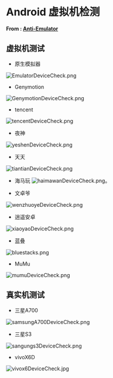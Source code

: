 # Android 虚拟机检测

**From : [Anti-Emulator](https://github.com/ysrc/Anti-Emulator)**


##  虚拟机测试  <br>

- 原生模拟器
<img src="https://github.com/yuanbinbinbin/demo2/blob/master/onlinepic/EmulatorDeviceCheck.png" alt="EmulatorDeviceCheck.png" />

- Genymotion
<img src="https://github.com/yuanbinbinbin/demo2/blob/master/onlinepic/GenymotionDeviceCheck.png" alt="GenymotionDeviceCheck.png" />

- tencent
<img src="https://github.com/yuanbinbinbin/demo2/blob/master/onlinepic/tencentDeviceCheck.png" alt="tencentDeviceCheck.png" />

- 夜神
<img src="https://github.com/yuanbinbinbin/demo2/blob/master/onlinepic/yeshenDeviceCheck.png" alt="yeshenDeviceCheck.png" />

- 天天
<img src="https://github.com/yuanbinbinbin/demo2/blob/master/onlinepic/tiantianDeviceCheck.png" alt="tiantianDeviceCheck.png" />

- 海马玩
<img src="https://github.com/yuanbinbinbin/demo2/blob/master/onlinepic/haimawanDeviceCheck.png" alt="haimawanDeviceCheck.png" />。

- 文卓爷
<img src="https://github.com/yuanbinbinbin/demo2/blob/master/onlinepic/wenzhuoyeDeviceCheck.png" alt="wenzhuoyeDeviceCheck.png" />

- 逍遥安卓
<img src="https://github.com/yuanbinbinbin/demo2/blob/master/onlinepic/xiaoyaoDeviceCheck.png" alt="xiaoyaoDeviceCheck.png" />

- 蓝叠
<img src="https://github.com/yuanbinbinbin/demo2/blob/master/onlinepic/bluestacks.png" alt="bluestacks.png" />

- MuMu
<img src="https://github.com/yuanbinbinbin/demo2/blob/master/onlinepic/mumuDeviceCheck.png" alt="mumuDeviceCheck.png" />

##  真实机测试  <br>

- 三星A700
<img src="https://github.com/yuanbinbinbin/demo2/blob/master/onlinepic/samsungA700DeviceCheck.png" alt="samsungA700DeviceCheck.png" />


- 三星S3
<img src="https://github.com/yuanbinbinbin/demo2/blob/master/onlinepic/sangungs3DeviceCheck.png" alt="sangungs3DeviceCheck.png" />


- vivoX6D
<img src="https://github.com/yuanbinbinbin/demo2/blob/master/onlinepic/vivox6DeviceCheck.jpg" alt="vivox6DeviceCheck.jpg" />
